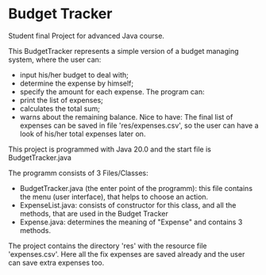 # Budget Tracker

Student final Project for advanced Java course. 

This BudgetTracker represents a simple version of a budget managing system, where the user can: 
- input his/her budget to deal with;
- determine the expense by himself;
- specify the amount for each expense.
The program can:
- print the list of expenses;
- calculates the total sum;
- warns about the remaining balance. 
Nice to have: 
The final list of expenses can be saved in file 'res/expenses.csv', so the user can have a look of his/her total expenses later on. 

This project is programmed with Java 20.0 and the start file is BudgetTracker.java

The programm consists of 3 Files/Classes:
- BudgetTracker.java (the enter point of the programm): this file contains the menu (user interface), that helps to choose an action.
- ExpenseList.java: consists of constructor for this class, and all the methods, that are used in the Budget Tracker
- Expense.java: determines the meaning of "Expense" and contains 3 methods. 

The project contains the directory 'res' with the resource file 'expenses.csv'. 
Here all the fix expenses are saved already and the user can save extra expenses too.

